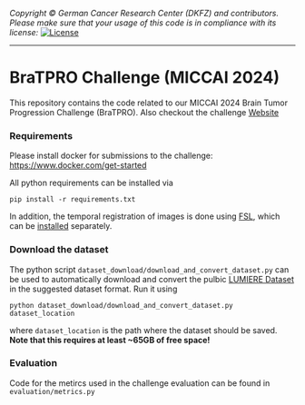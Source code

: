 _Copyright © German Cancer Research Center (DKFZ) and contributors. Please make sure that your usage of this code is in compliance with its license:_
[![License](https://img.shields.io/badge/License-Apache%202.0-blue.svg)](LICENSE)

---
# BraTPRO Challenge (MICCAI 2024)

This repository contains the code related to our MICCAI 2024 Brain Tumor Progression Challenge (BraTPRO).
Also checkout the challenge [Website](https://www.synapse.org/bratpro)

### Requirements

Please install docker for submissions to the challenge: https://www.docker.com/get-started

All python requirements can be installed via
```
pip install -r requirements.txt
```
In addition, the temporal registration of images is done using [FSL](https://fsl.fmrib.ox.ac.uk/fsl/docs/#/), which can be [installed](https://fsl.fmrib.ox.ac.uk/fsl/docs/#/install/linux) separately.

### Download the dataset

The python script `dataset_download/download_and_convert_dataset.py` can be used to automatically download and convert the pulbic [LUMIERE Dataset](https://springernature.figshare.com/collections/The_LUMIERE_Dataset_Longitudinal_Glioblastoma_MRI_with_Expert_RANO_Evaluation/5904905) in the suggested dataset format.
Run it using
```
python dataset_download/download_and_convert_dataset.py dataset_location
```
where `dataset_location` is the path where the dataset should be saved.<br>
**Note that this requires at least ~65GB of free space!**

### Evaluation

Code for the metircs used in the challenge evaluation can be found in `evaluation/metrics.py`